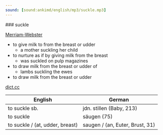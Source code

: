 ```yaml
---
sound: [sound:ankimd/english/mp3/suckle.mp3]
---
```


\### suckle

[Merriam-Webster](https://www.merriam-webster.com/dictionary/suckle)

- to give milk to from the breast or udder
    - a mother suckling her child
- to nurture as if by giving milk from the breast
    - was suckled on pulp magazines
- to draw milk from the breast or udder of
    - lambs suckling the ewes
- to draw milk from the breast or udder

[dict.cc](https://www.dict.cc/suckle)

| English        | German       |
| -------------- | ------------ |
| to suckle sb. | jdn. stillen (Baby, 213) |
| to suckle | säugen (75) |
| to suckle / (at, udder, breast) | saugen / (an, Euter, Brust, 31) |
